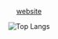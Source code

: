 <p align="center">
         <a href="https://ntonio.vercel.app">website</a> 
</p>

<p align="center">
         <img src="https://github-readme-stats.vercel.app/api/top-langs/?username=bashlui&hide=html,css&layout=compact&bg_color=ffffff&text_color=#4f4f4f&title_color=#4f4f4f&border_color=ffffff" alt="Top Langs" />
</p>
